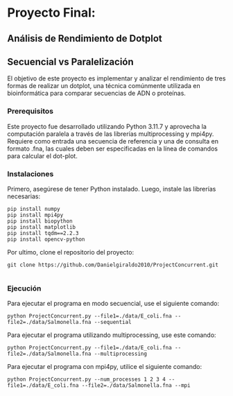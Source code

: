 # Proyecto Final:

## Análisis de Rendimiento de Dotplot

## Secuencial vs Paralelización

El objetivo de este proyecto es implementar y analizar el rendimiento de tres formas de realizar un dotplot, una técnica comúnmente utilizada en bioinformática para comparar secuencias de ADN o proteínas.

### Prerequisitos

Este proyecto fue desarrollado utilizando Python 3.11.7 y aprovecha la computación paralela a través de las librerías multiprocessing y mpi4py. Requiere como entrada una secuencia de referencia y una de consulta en formato .fna, las cuales deben ser especificadas en la línea de comandos para calcular el dot-plot.

### Instalaciones

Primero, asegúrese de tener Python instalado. Luego, instale las librerías necesarias:

```
pip install numpy
pip install mpi4py
pip install biopython
pip install matplotlib
pip install tqdm==2.2.3
pip install opencv-python

```

Por ultimo, clone el repositorio del proyecto:

```
git clone https://github.com/Danielgiraldo2010/ProjectConcurrent.git
          
```

### Ejecución

Para ejecutar el programa en modo secuencial, use el siguiente comando:

```
python ProjectConcurrent.py --file1=./data/E_coli.fna --file2=./data/Salmonella.fna --sequential

```

Para ejecutar el programa utilizando multiprocessing, use este comando:

```
python ProjectConcurrent.py --file1=./data/E_coli.fna --file2=./data/Salmonella.fna --multiprocessing
```

Para ejecutar el programa con mpi4py, utilice el siguiente comando:

```
python ProjectConcurrent.py --num_processes 1 2 3 4 --file1=./data/E_coli.fna --file2=./data/Salmonella.fna --mpi
```
